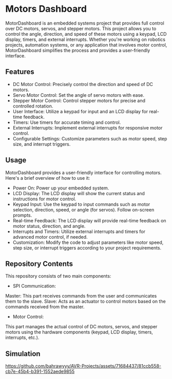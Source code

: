 # Motors Dashboard
MotorDashboard is an embedded systems project that provides full control over DC motors, servos, and stepper motors. This project allows you to control the angle, direction, and speed of these motors using a keypad, LCD display, timers, and external interrupts. Whether you're working on robotics projects, automation systems, or any application that involves motor control, MotorDashboard simplifies the process and provides a user-friendly interface.  
## Features
- DC Motor Control: Precisely control the direction and speed of DC motors.
- Servo Motor Control: Set the angle of servo motors with ease.
- Stepper Motor Control: Control stepper motors for precise and controlled rotation.
- User Interface: Utilize a keypad for input and an LCD display for real-time feedback.
- Timers: Use timers for accurate timing and control.
- External Interrupts: Implement external interrupts for responsive motor control.
- Configurable Settings: Customize parameters such as motor speed, step size, and interrupt triggers.
## Usage
MotorDashboard provides a user-friendly interface for controlling motors. Here's a brief overview of how to use it:
- Power On: Power up your embedded system.
- LCD Display: The LCD display will show the current status and instructions for motor control.
- Keypad Input: Use the keypad to input commands such as motor selection, direction, speed, or angle (for servos). Follow on-screen prompts.
- Real-time Feedback: The LCD display will provide real-time feedback on motor status, direction, and angle.
- Interrupts and Timers: Utilize external interrupts and timers for advanced motor control, if needed.
- Customization: Modify the code to adjust parameters like motor speed, step size, or interrupt triggers according to your project requirements.

## Repository Contents
This repository consists of two main components:

- SPI Communication:

Master: This part receives commands from the user and communicates them to the slave.
Slave: Acts as an actuator to control motors based on the commands received from the master.
- Motor Control:

This part manages the actual control of DC motors, servos, and stepper motors using the hardware components (keypad, LCD display, timers, interrupts, etc.).


## Simulation



https://github.com/bahrawyyy/AVR-Projects/assets/71684437/81ccb558-cb7e-45b4-b391-1552aede9855

